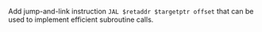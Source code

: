 Add jump-and-link instruction `JAL $retaddr $targetptr offset` that can be used to implement efficient subroutine calls.